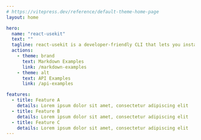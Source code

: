 ```yaml
---
# https://vitepress.dev/reference/default-theme-home-page
layout: home

hero:
  name: "react-usekit"
  text: ""
  tagline: react-usekit is a developer-friendly CLI that lets you install reusable React hooks and JavaScript/TypeScript utility functions into your project with a single command.
  actions:
    - theme: brand
      text: Markdown Examples
      link: /markdown-examples
    - theme: alt
      text: API Examples
      link: /api-examples

features:
  - title: Feature A
    details: Lorem ipsum dolor sit amet, consectetur adipiscing elit
  - title: Feature B
    details: Lorem ipsum dolor sit amet, consectetur adipiscing elit
  - title: Feature C
    details: Lorem ipsum dolor sit amet, consectetur adipiscing elit
---
```


